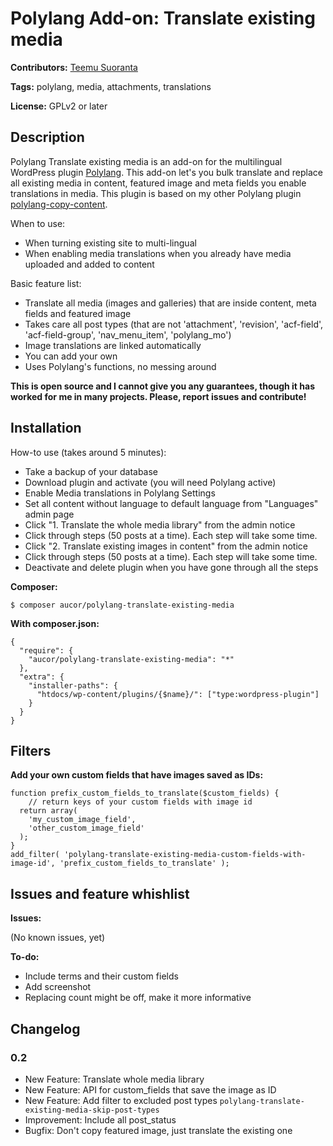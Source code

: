 # Polylang Add-on: Translate existing media

**Contributors:** [Teemu Suoranta](https://github.com/TeemuSuoranta)

**Tags:** polylang, media, attachments, translations

**License:** GPLv2 or later

## Description

Polylang Translate existing media is an add-on for the multilingual WordPress plugin [Polylang](https://wordpress.org/plugins/polylang/). This add-on let's you bulk translate and replace all existing media in content, featured image and meta fields you enable translations in media. This plugin is based on my other Polylang plugin [polylang-copy-content](https://github.com/aucor/polylang-copy-content).

When to use:

 * When turning existing site to multi-lingual
 * When enabling media translations when you already have media uploaded and added to content


Basic feature list:

 * Translate all media (images and galleries) that are inside content, meta fields and featured image
 * Takes care all post types (that are not 'attachment', 'revision', 'acf-field', 'acf-field-group', 'nav_menu_item', 'polylang_mo')
 * Image translations are linked automatically
 * You can add your own
 * Uses Polylang's functions, no messing around

**This is open source and I cannot give you any guarantees, though it has worked for me in many projects. Please, report issues and contribute!**


## Installation

How-to use (takes around 5 minutes):

 * Take a backup of your database
 * Download plugin and activate (you will need Polylang active)
 * Enable Media translations in Polylang Settings
 * Set all content without language to default language from "Languages" admin page
 * Click "1. Translate the whole media library" from the admin notice
 * Click through steps (50 posts at a time). Each step will take some time.
 * Click "2. Translate existing images in content" from the admin notice
 * Click through steps (50 posts at a time). Each step will take some time.
 * Deactivate and delete plugin when you have gone through all the steps

**Composer:**
```
$ composer aucor/polylang-translate-existing-media
```
**With composer.json:**
```
{
  "require": {
    "aucor/polylang-translate-existing-media": "*"
  },
  "extra": {
    "installer-paths": {
      "htdocs/wp-content/plugins/{$name}/": ["type:wordpress-plugin"]
    }
  }
}
```

## Filters

**Add your own custom fields that have images saved as IDs:**

```
function prefix_custom_fields_to_translate($custom_fields) {
	// return keys of your custom fields with image id
  return array(
    'my_custom_image_field',
    'other_custom_image_field'
  );
}
add_filter( 'polylang-translate-existing-media-custom-fields-with-image-id', 'prefix_custom_fields_to_translate' );
```


## Issues and feature whishlist

**Issues:**

(No known issues, yet)

 **To-do:**

 * Include terms and their custom fields
 * Add screenshot
 * Replacing count might be off, make it more informative

## Changelog

### 0.2

 * New Feature: Translate whole media library
 * New Feature: API for custom_fields that save the image as ID
 * New Feature: Add filter to excluded post types `polylang-translate-existing-media-skip-post-types`
 * Improvement: Include all post_status
 * Bugfix: Don't copy featured image, just translate the existing one
